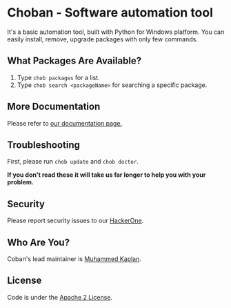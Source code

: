 # Choban - Software automation tool
It's a basic automation tool, built with Python for Windows platform. You can easily install, remove, upgrade packages with only few commands.

## What Packages Are Available?
1. Type `chob packages` for a list.
2. Type `chob search <packageName>` for searching a specific package.

## More Documentation
Please refer to [our documentation page.](https://choban.app/docs)

## Troubleshooting
First, please run `chob update` and `chob doctor`.

**If you don't read these it will take us far longer to help you with your problem.**

## Security
Please report security issues to our [HackerOne](https://hackerone.com/coban).

## Who Are You?
Coban's lead maintainer is [Muhammed Kaplan](https://github.com/muhammedkpln).

## License
Code is under the [Apache 2 License](LICENSE.txt).
